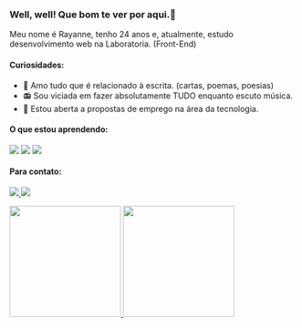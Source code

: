 ### Well, well! Que bom te ver por aqui.🦇

Meu nome é Rayanne, tenho 24 anos e, atualmente, estudo desenvolvimento web na Laboratoria. (Front-End)

#### Curiosidades:
- 📝 Amo tudo que é relacionado à escrita. (cartas, poemas, poesias)
- 📻 Sou viciada em fazer absolutamente TUDO enquanto escuto música.
- 🤝 Estou aberta a propostas de emprego na área da tecnologia.

#### O que estou aprendendo: 

<img src="https://img.shields.io/badge/HTML5-E34F26?style=for-the-badge&logo=html5&logoColor=white"> <img src="https://img.shields.io/badge/CSS3-1572B6?style=for-the-badge&logo=css3&logoColor=white"> <img src="https://img.shields.io/badge/JavaScript-323330?style=for-the-badge&logo=javascript&logoColor=F7DF1E">


#### Para contato:

<a href="mailto:ray.rps18@gmail.com"><img src="https://img.shields.io/badge/Gmail-D14836?style=for-the-badge&logo=gmail&logoColor=white">
<a href="https://www.linkedin.com/in/rayanne-pinto-da-silva-8a0665163/"><img src="https://img.shields.io/badge/LinkedIn-0077B5?style=for-the-badge&logo=linkedin&logoColor=white">

<div>
<a href="https://github.com/rayannepinto">
<img height="195em" src="https://github-readme-stats.vercel.app/api?username=rayannepinto">  <img height="195em" src="https://github-readme-stats.vercel.app/api/top-langs/?username=rayannepinto">




<!--
**rayannepinto/rayannepinto** is a ✨ _special_ ✨ repository because its `README.md` (this file) appears on your GitHub profile.

Here are some ideas to get you started:

- 🔭 I’m currently working on ...
- 🌱 I’m currently learning ...
- 👯 I’m looking to collaborate on ...
- 🤔 I’m looking for help with ...
- 💬 Ask me about ...
- 📫 How to reach me: ...
- 😄 Pronouns: ...
- ⚡ Fun fact: ...
-->
